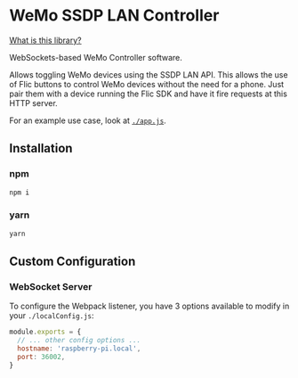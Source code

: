 # WeMo SSDP LAN Controller
[What is this library?](https://github.com/Sawtaytoes/Smart-Home-Services/blob/master/README.md)

WebSockets-based WeMo Controller software.

Allows toggling WeMo devices using the SSDP LAN API. This allows the use of Flic buttons to control WeMo devices without the need for a phone. Just pair them with a device running the Flic SDK and have it fire requests at this HTTP server.

For an example use case, look at [`./app.js`](app.js).

## Installation

### npm
```sh
npm i
```

### yarn
```sh
yarn
```

## Custom Configuration

### WebSocket Server
To configure the Webpack listener, you have 3 options available to modify in your `./localConfig.js`:

```js
module.exports = {
  // ... other config options ...
  hostname: 'raspberry-pi.local',
  port: 36002,
}
```
